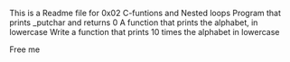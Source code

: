 This is a Readme file for 0x02 C-funtions and Nested loops
Program that prints _putchar and returns 0
A function that prints the alphabet, in lowercase
Write a function that prints 10 times the alphabet in lowercase












Free me
